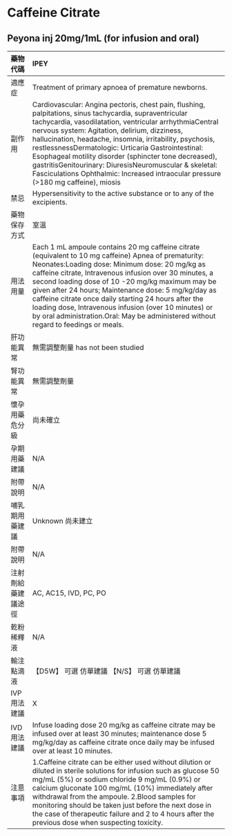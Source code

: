 # Caffeine Citrate

## Peyona inj 20mg/1mL (for infusion and oral)

| 藥物代碼           | IPEY                                                                                                                                                                                                                                                                                                                                                                                                                                                                                                                                          |
|:-------------------|:----------------------------------------------------------------------------------------------------------------------------------------------------------------------------------------------------------------------------------------------------------------------------------------------------------------------------------------------------------------------------------------------------------------------------------------------------------------------------------------------------------------------------------------------|
| 適應症             | Treatment of primary apnoea of premature newborns.                                                                                                                                                                                                                                                                                                                                                                                                                                                                                            |
| 副作用             | Cardiovascular: Angina pectoris, chest pain, flushing, palpitations, sinus tachycardia, supraventricular tachycardia, vasodilatation, ventricular arrhythmiaCentral nervous system: Agitation, delirium, dizziness, hallucination, headache, insomnia, irritability, psychosis, restlessnessDermatologic: Urticaria Gastrointestinal: Esophageal motility disorder (sphincter tone decreased), gastritisGenitourinary: DiuresisNeuromuscular & skeletal: Fasciculations Ophthalmic: Increased intraocular pressure (>180 mg caffeine), miosis |
| 禁忌               | Hypersensitivity to the active substance or to any of the excipients.                                                                                                                                                                                                                                                                                                                                                                                                                                                                         |
| 藥物保存方式       | 室溫                                                                                                                                                                                                                                                                                                                                                                                                                                                                                                                                          |
| 用法用量           | Each 1 mL ampoule contains 20 mg caffeine citrate (equivalent to 10 mg caffeine) Apnea of prematurity: Neonates:Loading dose: Minimum dose: 20 mg/kg as caffeine citrate, Intravenous infusion over 30 minutes, a second loading dose of 10 -20 mg/kg maximum may be given after 24 hours; Maintenance dose: 5 mg/kg/day as caffeine citrate once daily starting 24 hours after the loading dose, Intravenous infusion (over 10 minutes) or by oral administration.Oral: May be administered without regard to feedings or meals.             |
| 肝功能異常         | 無需調整劑量  has not been studied                                                                                                                                                                                                                                                                                                                                                                                                                                                                                                            |
| 腎功能異常         | 無需調整劑量                                                                                                                                                                                                                                                                                                                                                                                                                                                                                                                                  |
| 懷孕用藥危分級     | 尚未確立                                                                                                                                                                                                                                                                                                                                                                                                                                                                                                                                      |
| 孕期用藥建議       | N/A                                                                                                                                                                                                                                                                                                                                                                                                                                                                                                                                           |
| 附帶說明           | N/A                                                                                                                                                                                                                                                                                                                                                                                                                                                                                                                                           |
| 哺乳期用藥建議     | Unknown 尚未建立                                                                                                                                                                                                                                                                                                                                                                                                                                                                                                                              |
| 附帶說明           | N/A                                                                                                                                                                                                                                                                                                                                                                                                                                                                                                                                           |
| 注射劑給藥建議途徑 | AC, AC15, IVD, PC, PO                                                                                                                                                                                                                                                                                                                                                                                                                                                                                                                         |
| 乾粉稀釋液         | N/A                                                                                                                                                                                                                                                                                                                                                                                                                                                                                                                                           |
| 輸注點滴液         | 【D5W】 可選 仿單建議  【N/S】 可選 仿單建議                                                                                                                                                                                                                                                                                                                                                                                                                                                                                                  |
| IVP 用法建議       | X                                                                                                                                                                                                                                                                                                                                                                                                                                                                                                                                             |
| IVD 用法建議       | Infuse loading dose 20 mg/kg as caffeine citrate may be infused over at least 30 minutes; maintenance dose 5 mg/kg/day as caffeine citrate once daily may be infused over at least 10 minutes.                                                                                                                                                                                                                                                                                                                                                |
| 注意事項           | 1.Caffeine citrate can be either used without dilution or diluted in sterile solutions for infusion such as glucose 50 mg/mL (5%) or sodium chloride 9 mg/mL (0.9%) or calcium gluconate 100 mg/mL (10%) immediately after withdrawal from the ampoule. 2.Blood samples for monitoring should be taken just before the next dose in the case of therapeutic failure and 2 to 4 hours after the previous dose when suspecting toxicity.                                                                                                        |

